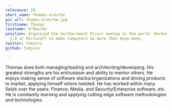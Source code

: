 ```yaml
---
relevance: 19
short_name: thomas-orourke
pic_url: thomas-orourke.jpg
firstname: Thomas
lastname: O'Rourke
position: Organized the northernmost Elixir meetup in the world. Worked on Media Player
  1.0 at Microsoft to make computers do more then beep-beep.
twitter: tomjoro
github: tomjoro

---
```

<p>Thomas does both managing/leading and architecting/developing. His greatest strengths are his enthusiasm and ability to mentor others. He enjoys making sense of software stacks/organizations and driving products to market, applying himself where needed. He has worked within many fields over the years: Finance, Media, and Security/Enterprise software, etc. He is constantly learning and applying cutting edge software methodologies and technologies. </p>